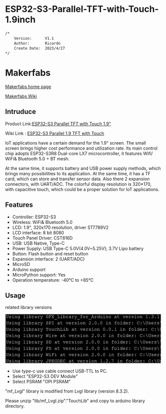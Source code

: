# ESP32-S3-Parallel-TFT-with-Touch-1.9inch

```
/* 
    Version:      V1.1
    Author:       Ricardo
    Create Date:  2023/4/27
*/
```

# Makerfabs

[Makerfabs home page](https://www.makerfabs.com/)

[Makerfabs Wiki](https://wiki.makerfabs.com/)

## Intruduce

Product Link:[ESP32-S3 Parallel TFT with Touch 1.9"](https://www.makerfabs.com/matouch-esp32-s3-parallel-tft-with-touch-1-9-inch.html?search=Esp32%20s3%201.9)

Wiki Link : [ESP32-S3 Parallel 1.9 TFT with Touch](https://wiki.makerfabs.com/ESP32_S3_Parallel_1.9_TFT_with_Touch.html)

IoT applications have a certain demand for the 1.9" screen. The small screen brings higher cost performance and utilization rate. Its main control chip adopts ESP32-S3R8 Dual-core LX7 microcontroller, it features Wifi/ WiFi& Bluetooth 5.0 + BT mesh.

At the same time, it supports battery and USB power supply methods, which brings many possibilities to its application. At the same time, it has a TF card, which can store and transfer sensor data. Also there 2 expansion connectors, with UART/ADC. The colorful display resolution is 320*170, with capacitive touch, which could be a proper solution for IoT applications.

## Features

- Controller: ESP32-S3
- Wireless: WiFi& Bluetooth 5.0
- LCD: 1.9", 320x170 resolution, driver ST7789V2
- LCD interface: 8 bit 8080
- Touch Panel Driver: CST816D
- USB: USB Native, Type-C
- Power Supply: USB Type-C 5.0V(4.0V~5.25V); 3.7V Lipo battery
- Button: Flash button and reset button
- Expansion interface: 2 (UART/ADC)
- MicroSD
- Arduino support
- MicroPython support: Yes
- Operation temperature: -40℃ to +85℃

## Usage

related library versions

![library](md_pic/lib.jpg)

- Use type-c use cable connect USB-TTL to PC.
- Select "ESP32-S3 DEV Module"
- Select PSRAM "OPI PSRAM"

"mf_Lvgl" library is modified from Lvgl library (version 8.3.2). 

Please unzip "lib/mf_Lvgl.zip"."TouchLib" and copy to arduino library directory.
